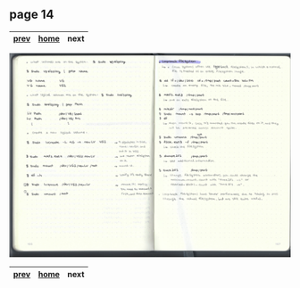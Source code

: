 ## page 14
| [prev](./page_13.md) |  [home](../README.md) | next |
|----------------------|-----------------------|----------------------|

![img](../images/photo_14.jpg)

| [prev](./page_13.md) |  [home](../README.md) | next |
|----------------------|-----------------------|----------------------|

